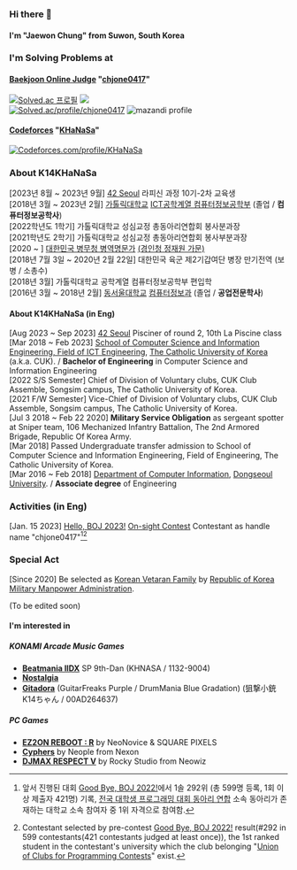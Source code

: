 

### Hi there 👋  
#### I'm "Jaewon Chung" from Suwon, South Korea  
  
### I'm Solving Problems at  
#### [Baekjoon Online Judge](https://www.acmicpc.net/) "[chjone0417](https://www.acmicpc.net/user/chjone0417)" 
[![Solved.ac
프로필](http://mazassumnida.wtf/api/mini/generate_badge?boj=chjone0417)](https://solved.ac/chjone0417)
<img src="https://ac-arena.vercel.app/mini/chjone0417" />    
[![Solved.ac/profile/chjone0417](http://mazassumnida.wtf/api/v2/generate_badge?boj=chjone0417)](https://solved.ac/chjone0417)
![mazandi profile](http://mazandi.herokuapp.com/api?handle=chjone0417&theme=warm)  
#### [Codeforces](https://codeforces.com/) "[KHaNaSa](https://codeforces.com/profile/KHaNaSa)"
[![Codeforces.com/profile/KHaNaSa](https://cf.leed.at?id=KHaNaSa)](https://codeforces.com/profile/KHaNaSa)  
  
### About K14KHaNaSa  
[2023년 8월 ~ 2023년 9월] [42 Seoul](https://42seoul.kr/seoul42/main/view) 라피신 과정 10기-2차 교육생  
[2018년 3월 ~ 2023년 2월] [가톨릭대학교](https://www.catholic.ac.kr/index.do) [ICT공학계열 컴퓨터정보공학부](https://csie.catholic.ac.kr/csie/index.html) (졸업 / **컴퓨터정보공학사**)  
[2022학년도 1학기] 가톨릭대학교 성심교정 총동아리연합회 봉사분과장  
[2021학년도 2학기] 가톨릭대학교 성심교정 총동아리연합회 봉사부분과장  
[2020 ~ ] [대한민국 병무청 병역명문가](https://www.mma.go.kr/hall/2020/index.do) [(경인청 정재원 가문)](https://www.mma.go.kr/hall/gggb/2020/subView.do?jbc_cd=05&bymyeongmunga_grno=%EA%B2%BD%EC%9D%B8-85&byihjinjeung_no=undefined&mc=mma0002493)  
[2018년 7월 3일 ~ 2020년 2월 22일] 대한민국 육군 제2기갑여단 병장 만기전역 (보병 / 소총수)  
[2018년 3월] 가톨릭대학교 공학계열 컴퓨터정보공학부 편입학  
[2016년 3월 ~ 2018년 2월] [동서울대학교](https://www.du.ac.kr/main.do) [컴퓨터정보과](https://dept.du.ac.kr/info/Main.do;jsessionid=6C67809A4B999C11D098AEB79EBC5CA8) (졸업 / **공업전문학사**)  

#### About K14KHaNaSa (in Eng)  
[Aug 2023 ~ Sep 2023] [42 Seoul](https://42seoul.kr/seoul42/main/view) Pisciner of round 2, 10th La Piscine class  
[Mar 2018 ~ Feb 2023] [School of Computer Science and Information Engineering, Field of ICT Engineering](https://csie.catholic.ac.kr/csie.eng/), [The Catholic University of Korea](https://www.catholic.ac.kr/english/main.do) (a.k.a. CUK).  / **Bachelor of Engineering** in Computer Science and Information Engineering  
[2022 S/S Semester] Chief of Division of Voluntary clubs, CUK Club Assemble, Songsim campus, The Catholic University of Korea.  
[2021 F/W Semester] Vice-Chief of Division of Voluntary clubs, CUK Club Assemble, Songsim campus, The Catholic University of Korea.  
[Jul 3 2018 ~ Feb 22 2020] **Military Service Obligation** as sergeant spotter at Sniper team, 106 Mechanized Infantry Battalion, The 2nd Armored Brigade, Republic Of Korea Army.  
[Mar 2018] Passed Undergraduate transfer admission to School of Computer Science and Information Engineering, Field of Engineering, The Catholic University of Korea.  
[Mar 2016 ~ Feb 2018] [Department of Computer Information](https://dept.du.ac.kr/info/Main.do;jsessionid=6C67809A4B999C11D098AEB79EBC5CA8), [Dongseoul University](https://www.du.ac.kr/eng/main.do).  / **Associate degree** of Engineering  

### Activities (in Eng)  
<!-- [Apr. 2023] [SSAFY(Samsung SW Academy For Youth)](https://www.ssafy.com/ksp/jsp/swp/swpMain.jsp) Ambassador at The Catholic University of Korea   -->
[Jan. 15 2023] [Hello, BOJ 2023!](https://2022w.ucpc.me/hello/) [On-sight Contest](https://www.acmicpc.net/contest/view/936) Contestant as handle name "chjone0417"[^1][^2]  

[^1]: 앞서 진행된 대회 [Good Bye, BOJ 2022!](https://www.acmicpc.net/contest/view/928)에서 1솔 292위 (총 599명 등록, 1회 이상 제출자 421명) 기록, [전국 대학생 프로그래밍 대회 동아리 연합](https://ucpc.me/) 소속 동아리가 존재하는 대학교 소속 참여자 중 1위 자격으로 참여함.  
[^2]: Contestant selected by pre-contest [Good Bye, BOJ 2022!](https://www.acmicpc.net/contest/view/928) result(#292 in 599 contestants(421 contestants judged at least once)), the 1st ranked student in the contestant's university which the club belonging "[Union of Clubs for Programming Contests](https://ucpc.me/)" exist.  
  
### Special Act
[Since 2020] Be selected as [Korean Vetaran Family](https://www.mma.go.kr/hall/gggb/2020/subView.do?jbc_cd=05&bymyeongmunga_grno=%EA%B2%BD%EC%9D%B8-85&byihjinjeung_no=undefined&mc=mma0002493) by [Republic of Korea Military Manpower Administration](https://www.mma.go.kr/hall/2020/index.do).  


  
(To be edited soon)  

  
#### I'm interested in
##### KONAMI Arcade Music Games
- **[Beatmania IIDX](https://p.eagate.573.jp/game/2dx/30/index.html)** SP 9th-Dan (KHNASA / 1132-9004)  
- **[Nostalgia](https://p.eagate.573.jp/game/nostalgia/op3/top/entrance.html)**  
- **[Gitadora](https://p.eagate.573.jp/game/gfdm/gitadora_fuzzup/p/index.html)** (GuitarFreaks Purple / DrumMania Blue Gradation) (狙撃小銃K14ちゃん / 00AD264637)  
##### PC Games
- **[EZ2ON REBOOT : R](https://store.steampowered.com/app/1477590/EZ2ON_REBOOT__R/)** by NeoNovice & SQUARE PIXELS
- **[Cyphers](https://cyphers.nexon.com/)** by Neople from Nexon
- **[DJMAX RESPECT V](https://store.steampowered.com/app/960170/DJMAX_RESPECT_V/)** by Rocky Studio from Neowiz

<!-- #### My github exist for archive sources

"Baekjoon Online Judge" Algorithm solving answers.  
https://www.acmicpc.net/user/chjone0417 -->



<!--
**K14KHaNaSa/K14KHaNaSa** is a ✨ _special_ ✨ repository because its `README.md` (this file) appears on your GitHub profile.

Here are some ideas to get you started:

- 🔭 I’m currently working on ...
- 🌱 I’m currently learning ...
- 👯 I’m looking to collaborate on ...
- 🤔 I’m looking for help with ...
- 💬 Ask me about ...
- 📫 How to reach me: ...
- 😄 Pronouns: ...
- ⚡ Fun fact: ...
-->
